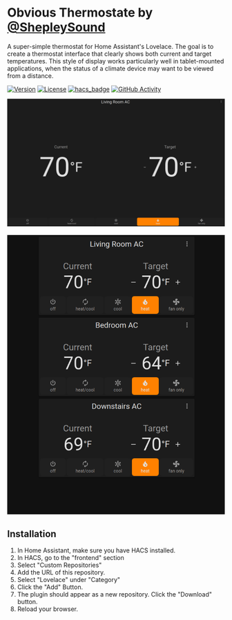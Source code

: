 # Obvious Thermostate by [@ShepleySound](https://www.github.com/shepleysound)

A super-simple thermostat for Home Assistant's Lovelace. The goal is to create a thermostat interface that clearly shows both current and target temperatures. This style of display works particularly well in tablet-mounted applications, when the status of a climate device may want to be viewed from a distance.

[![Version][version-shield]][version]
[![License][license-shield]](LICENSE.md)
[![hacs_badge][hacs-shield]](https://github.com/hacs/integration)
[![GitHub Activity][commits-shield]][commits]

![Fullscreen Example](./images/Fullscreen-Dark.png)
<br><br>
![Multiple Example](./images/Multiple-Dark.png)

## Installation
1. In Home Assistant, make sure you have HACS installed.
2. In HACS, go to the "frontend" section
3. Select "Custom Repositories"
4. Add the URL of this repository.
5. Select "Lovelace" under "Category"
6. Click the "Add" Button.
7. The plugin should appear as a new repository. Click the "Download" button.
8. Reload your browser.


[commits-shield]: https://img.shields.io/github/commit-activity/y/shepleysound/obvious-thermostat?style=for-the-badge
[commits]: https://github.com/shepleysound/obvious-thermostat/commits/master
[license-shield]: https://img.shields.io/github/license/shepleysound/obvious-thermostat?style=for-the-badge
[hacs-shield]: https://img.shields.io/badge/HACS-Custom-41BDF5.svg?style=for-the-badge
[version-shield]: https://img.shields.io/github/package-json/v/shepleysound/obvious-thermostat?style=for-the-badge
[version]: https://github.com/custom-cards/obvious-thermostat/releases
